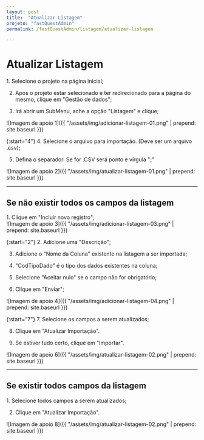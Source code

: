 ```yaml
---
layout: post
title:  "Atualizar Listagem"
projeto: "fastQuestAdmin"
permalink: /fastQuestAdmin/listagem/atualizar-listagem

---
```

# Atualizar Listagem

<div class="row" markdown="1">
<div class="6u 12u$(small)" markdown="1">
1. Selecione o projeto na página inicial;

2. Após o projeto estar selecionado e ter redirecionado para a página do mesmo, clique em "Gestão de dados";

3. Irá abrir um SubMenu, ache a opção "Listagem" e clique;
</div>
<div class="6u 12u$(small)" markdown="1">
![Imagem de apoio 1]({{ "/assets/img/adicionar-listagem-01.png" | prepend: site.baseurl }})
</div>                               
</div>

<div class="row" markdown="1">
<div class="6u 12u$(small)" markdown="1">

{:start="4"}
4. Selecione o arquivo para importação. (Deve ser um arquivo .csv);

5. Defina o separador. Se for .CSV será ponto e vírgula ";"
</div>
<div class="6u 12u$(small)" markdown="1">
![Imagem de apoio 2]({{ "/assets/img/atualizar-listagem-01.png" | prepend: site.baseurl }})
</div>                               
</div>

---

## Se não existir todos os campos da listagem

<div class="row" markdown="1">
<div class="6u 12u$(small)" markdown="1">
1. Clique em "Incluir novo registro";
</div>
<div class="6u 12u$(small)" markdown="1">
![Imagem de apoio 3]({{ "/assets/img/adicionar-listagem-03.png" | prepend: site.baseurl }})
</div>                               
</div>


<div class="row" markdown="1">
<div class="6u 12u$(small)" markdown="1">

{:start="2"}
2. Adicione uma "Descrição";

3. Adicione o "Nome da Coluna" existente na listagem a ser importada;

4. "CodTipoDado" é o tipo dos dados existentes na coluna;

5. Selecione "Aceitar nulo" se o campo não for obrigatório;

6. Clique em "Enviar";
</div>
<div class="6u 12u$(small)" markdown="1">
![Imagem de apoio 4]({{ "/assets/img/adicionar-listagem-04.png" | prepend: site.baseurl }})
</div>                               
</div>

<div class="row" markdown="1">
<div class="6u 12u$(small)" markdown="1">

{:start="7"}
7. Selecione os campos a serem atualizados;

8. Clique em "Atualizar Importação".

9. Se estiver tudo certo, clique em "Importar".
</div>   
<div class="6u 12u$(small)" markdown="1">
![Imagem de apoio 6]({{ "/assets/img/atualizar-listagem-02.png" | prepend: site.baseurl }})
</div>                               
</div>

----

## Se existir todos campos da listagem

<div class="row" markdown="1">
<div class="6u 12u$(small)" markdown="1">
1. Selecione todos campos a serem atualizados;

2. Clique em "Atualizar Importação".
</div>   
<div class="6u 12u$(small)" markdown="1">
![Imagem de apoio 8]({{ "/assets/img/atualizar-listagem-02.png" | prepend: site.baseurl }})
</div>                             
</div>